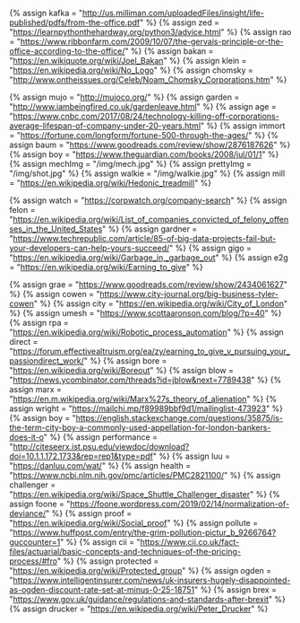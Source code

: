 {%		assign kafka = "http://us.milliman.com/uploadedFiles/insight/life-published/pdfs/from-the-office.pdf"		%}
{%		assign zed = "https://learnpythonthehardway.org/python3/advice.html"		%}
{%		assign rao = "https://www.ribbonfarm.com/2009/10/07/the-gervais-principle-or-the-office-according-to-the-office/"		%}
{%		assign bakan = "https://en.wikiquote.org/wiki/Joel_Bakan"		%}
{%		assign klein = "https://en.wikipedia.org/wiki/No_Logo"		%}
{%		assign chomsky = "http://www.ontheissues.org/Celeb/Noam_Chomsky_Corporations.htm"		%}
		
{%		assign mujo = "http://mujoco.org/"		%}
{%		assign garden = "http://www.iambeingfired.co.uk/gardenleave.html"		%}
{%		assign age = "https://www.cnbc.com/2017/08/24/technology-killing-off-corporations-average-lifespan-of-company-under-20-years.html"		%}
{%		assign immort = "https://fortune.com/longform/fortune-500-through-the-ages/"		%}
{%		assign baum = "https://www.goodreads.com/review/show/2876187626"		%}
{%		assign boy = "https://www.theguardian.com/books/2008/jul/01/1"		%}
{%		assign mechImg = "/img/mech.jpg"			%}
{%		assign prettyImg = "/img/shot.jpg"			%}
{%		assign walkie = "/img/walkie.jpg"			%}
{%		assign mill = "https://en.wikipedia.org/wiki/Hedonic_treadmill"			%}

{%		assign watch = "https://corpwatch.org/company-search"		%}
{%		assign felon = "https://en.wikipedia.org/wiki/List_of_companies_convicted_of_felony_offenses_in_the_United_States"		%}
{%		assign gardner = "https://www.techrepublic.com/article/85-of-big-data-projects-fail-but-your-developers-can-help-yours-succeed/"		%}
{%		assign gigo = "https://en.wikipedia.org/wiki/Garbage_in,_garbage_out"		%}
{%		assign e2g = "https://en.wikipedia.org/wiki/Earning_to_give"		%}

{%		assign grae = "https://www.goodreads.com/review/show/2434061627"		%}
{%		assign cowen = "https://www.city-journal.org/big-business-tyler-cowen"		%}
{%		assign city = "https://en.wikipedia.org/wiki/City_of_London"			%}
{%		assign umesh = "https://www.scottaaronson.com/blog/?p=40"		%}
{%		assign rpa = "https://en.wikipedia.org/wiki/Robotic_process_automation"		%}
{%		assign direct = "https://forum.effectivealtruism.org/ea/zy/earning_to_give_v_pursuing_your_passiondirect_work/"		%}
{%		assign bore = "https://en.wikipedia.org/wiki/Boreout"		%}
{%		assign blow = "https://news.ycombinator.com/threads?id=jblow&next=7789438"		%}
{%		assign marx = "https://en.m.wikipedia.org/wiki/Marx%27s_theory_of_alienation"		%}
{%		assign wright = "https://mailchi.mp/f89989bbf9d1/mailinglist-473923"		%}
{%		assign boy = "https://english.stackexchange.com/questions/35875/is-the-term-city-boy-a-commonly-used-appellation-for-london-bankers-does-it-o"		%}
{%		assign performance = "http://citeseerx.ist.psu.edu/viewdoc/download?doi=10.1.1.172.1733&rep=rep1&type=pdf"		%}
{%		assign luu = "https://danluu.com/wat/"		%}
{%		assign health = "https://www.ncbi.nlm.nih.gov/pmc/articles/PMC2821100/"		%}
{%		assign challenger = "https://en.wikipedia.org/wiki/Space_Shuttle_Challenger_disaster"		%}
{%		assign foone = "https://foone.wordpress.com/2019/02/14/normalization-of-deviance/"		%}
{%		assign proof = "https://en.wikipedia.org/wiki/Social_proof"		%}
{%		assign pollute = "https://www.huffpost.com/entry/the-grim-pollution-pictur_b_9266764?guccounter=1"	%}
{%		assign cii = "https://www.cii.co.uk/fact-files/actuarial/basic-concepts-and-techniques-of-the-pricing-process/#fro"		%}
{%		assign protected = "https://en.wikipedia.org/wiki/Protected_group"		%}
{%		assign ogden = "https://www.intelligentinsurer.com/news/uk-insurers-hugely-disappointed-as-ogden-discount-rate-set-at-minus-0-25-18751"	%}
{%		assign brex = "https://www.gov.uk/guidance/regulations-and-standards-after-brexit"		%}
{%		assign drucker = "https://en.wikipedia.org/wiki/Peter_Drucker"		%}